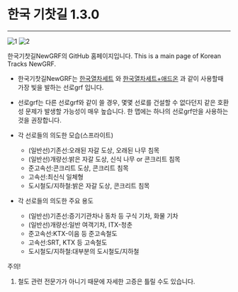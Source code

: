 # 한국 기찻길 1.3.0
--------------------

![1](https://user-images.githubusercontent.com/75788864/200274976-222bff52-1e8d-425f-9b7a-5e0500fcea36.png)
![2](https://user-images.githubusercontent.com/75788864/200274986-e92723f7-1194-4605-9c5d-aeb452d20ecc.png)

한국기찻길NewGRF의 GitHub 홈페이지입니다. This is a main page of Korean Tracks NewGRF.

- 한국기찻길NewGRF는 [한국열차세트](https://github.com/KoreanGRF/KoreanTrainSet) 와 [한국열차세트+애드온](https://github.com/MEGB-NewGRF/KoreanTrainSet_Plus) 과 같이 사용할때 가장 빛을 발하는 선로grf 입니다. 
- 선로grf는 다른 선로grf와 같이 쓸 경우, 몇몇 선로를 건설할 수 없다던지 같은 호환성 문제가 발생할 가능성이 매우 높습니다. 한 맵에는 하나의 선로grf만을 사용하는 것을 권장합니다.

- 각 선로들의 의도한 모습(스프라이트)
  - (일반선)기존선:오래된 자갈 도상, 오래된 나무 침목
  - (일반선)개량선:밝은 자갈 도상, 신식 나무 or 콘크리트 침목
  - 준고속선:콘크리트 도상, 콘크리트 침목
  - 고속선:최신식 일체형
  - 도시철도/지하철:밝은 자갈 도상, 콘크리트 침목

- 각 선로들의 의도한 주요 용도
  - (일반선)기존선:증기기관차나 동차 등 구식 기차, 화물 기차
  - (일반선)개량선:일반 여객기차, ITX-청춘
  - 준고속선:KTX-이음 등 준고속철도
  - 고속선:SRT, KTX 등 고속철도 
  - 도시철도/지하철:대부분의 도시철도/지하철

주의! 
1. 철도 관련 전문가가 아니기 때문에 자세한 고증은 틀릴 수도 있습니다.

